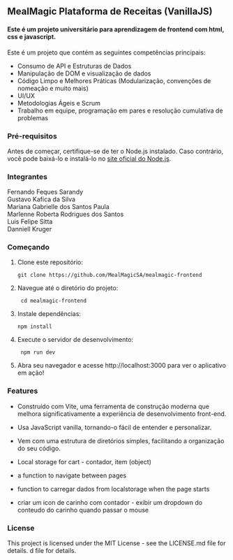 ## MealMagic Plataforma de Receitas (VanillaJS)

#### Este é um projeto universitário para aprendizagem de frontend com html, css e javascript.

Este é um projeto que contém as seguintes competências principais:

- Consumo de API e Estruturas de Dados
- Manipulação de DOM e visualização de dados
- Código Limpo e Melhores Práticas (Modularização, convenções de nomeação e muito mais)
- UI/UX
- Metodologias Ágeis e Scrum
- Trabalho em equipe, programação em pares e resolução cumulativa de problemas

### Pré-requisitos

Antes de começar, certifique-se de ter o Node.js instalado. Caso contrário, você pode baixá-lo e instalá-lo no [site oficial do Node.js](https://nodejs.org/en/download/).

### Integrantes

Fernando Feques Sarandy<br/>
Gustavo Kafica da Silva<br/>
Mariana Gabrielle dos Santos Paula<br/>
Marlenne Roberta Rodrigues dos Santos<br/>
Luis Felipe Sitta<br/>
Danniell Kruger <br/>

### Começando

1. Clone este repositório:

   ```shell
   git clone https://github.com/MealMagicSA/mealmagic-frontend

   ```

2. Navegue até o diretório do projeto:

   ```shell
    cd mealmagic-frontend
   ```

3. Instale dependências:

   ```shell
   npm install
   ```

4. Execute o servidor de desenvolvimento:

   ```shell
    npm run dev
   ```

5. Abra seu navegador e acesse http://localhost:3000 para ver o aplicativo em ação!

### Features

- Construído com Vite, uma ferramenta de construção moderna que melhora significativamente a experiência de desenvolvimento front-end.
- Usa JavaScript vanilla, tornando-o fácil de entender e personalizar.
- Vem com uma estrutura de diretórios simples, facilitando a organização do seu código.

- Local storage for cart - contador, item (object)
- a function to navigate between pages
- function to carregar dados from localstorage when the page starts
- criar um icon de carinho com contador - exibir um dropdown do conteudo do carinho quando passar o mouse

### License

This project is licensed under the MIT License - see the LICENSE.md file for details.
d file for details.
